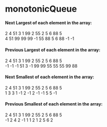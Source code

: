 # monotonicQueue

#### Next Largest of each element in the array:
2  4  51  3  1  99  2  55  2  5  6  88  5  
4 51 99 99 99 -1 55 88 5 6 88 -1 -1 

#### Previous Largest of each element in the array:
2  4  51  3  1  99  2  55  2  5  6  88  5  
-1 -1 -1 51 3 -1 99 99 55 55 55 99 88 

#### Next Smallest of each element in the array:
2  4  51  3  1  99  2  55  2  5  6  88  5  
1 3 3 1 -1 2 -1 2 -1 -1 5 5 -1 

#### Previous Smallest of each element in the array:
2  4  51  3  1  99  2  55  2  5  6  88  5  
-1 2 4 2 -1 1 1 2 1 2 5 6 2 

